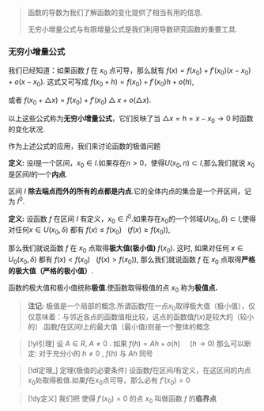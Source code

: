 

> 函数的导数为我们了解函数的变化提供了相当有用的信息.
> 
> 无穷小增量公式与有限增量公式是我们利用导数研究函数的重要工具.


### 无穷小增量公式


我们已经知道：如果函数 $f$ 在 $x_0$ 点可导，那么就有
$f(x)=f(x_0)+f'(x_0)(x-x_0)+o(x-x_0).$
这式又可写成
$f(x_0+h)=f(x_0)+f'(x_0)h+o(h),$

或者
$f(x_0+△x)=f(x_0)+f'(x_0)△x+o(△x).$

以上这些公式称为**无穷小增量公式**，它们反映了当
$△x=h=x-x_0 → 0$ 时函数的变化状况.

作为上述公式的应用，我们来讨论函数的极值问题

**定义:** 设$I$是一个区间，$x_0∈I$.如果存在$n>0$，使得$U(x_0,n) \subset I$,那么我们就说 $x_0$ 是区间$I$的一个**内点**.

区间 $I$ **除去端点而外的所有的点都是内点**.它的全体内点的集合是一个开区间，记为 $I^0$.

**定义:** 设函数 $f$ 在区间 $I$ 有定义，$x_0∈I^0$.如果存在$x_0$的一个邻域$U(x_0,δ)\subset I$,使得对任何$x∈U(x_0,δ)$ 都有
$f(x)≤f(x_0)~~~(f(x)≥f(x_0)),$

那么我们就说函数 $f$ 在 $x_0$ 点取得**极大值(极小值)** $f(x_0)$. 这时, 如果对任何 $x∈U_0(x_0,δ)$ 都有
$f(x)<f(x_0)~~~(f(x)>f(x_0)),$
那么我们就说函数 $f$ 在 $x_0$ 点取得**严格的极大值（严格的极小值）**.

函数的极大值和极小值统称**极值**.使函数取得极值的点 $x_0$ 称为**极值点.**

> **注记:**
> 极值是一个局部的概念.所谓函数$f$在一点$x_0$取得极大值（极小值），仅仅意味着：与邻近各点的函数值相比较，这点的函数值$f(x)$是较大的（较小的）.函数$f$在区间$I$上的最大值（最小值)则是一个整体的概念

> [!yl引理] 
> 设 $A\in R, ~A\not = 0$ . 如果
> $f(h)=Ah+o(h) ~~~~~(h\to 0)$
> 那么可以断定: 对于充分小的 $h \not = 0$ , $f(h)$ 与 $Ah$  同号

> [!dl定理_] 定理(极值的必要条件)
> 设函数$f$在区间$I$有定义，在这区间的内点$x_0$处取得极值.如果$f$在$x_0$点可导，那么必有 $f'(x_0)=0$

> [!dy定义] 
> 我们把 使得 $f'(x_0) =0$ 的点 $x_0$ 叫做函数 $f$  的**临界点**


